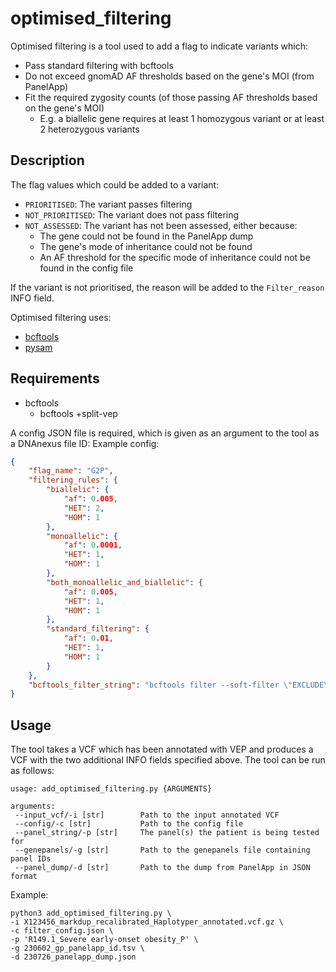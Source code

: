 # optimised_filtering
Optimised filtering is a tool used to add a flag to indicate variants which:
- Pass standard filtering with bcftools
- Do not exceed gnomAD AF thresholds based on the gene's MOI (from PanelApp)
- Fit the required zygosity counts (of those passing AF thresholds based on the gene's MOI)
    - E.g. a biallelic gene requires at least 1 homozygous variant or at least 2 heterozygous variants

## Description
The flag values which could be added to a variant:
- `PRIORITISED`: The variant passes filtering
- `NOT_PRIORITISED`: The variant does not pass filtering
- `NOT_ASSESSED`: The variant has not been assessed, either because:
    - The gene could not be found in the PanelApp dump
    - The gene's mode of inheritance could not be found
    - An AF threshold for the specific mode of inheritance could not be found in the config file

If the variant is not prioritised, the reason will be added to the `Filter_reason` INFO field.

Optimised filtering uses:
- [bcftools](https://samtools.github.io/bcftools/bcftools.html, "bcftools website")
- [pysam](https://pysam.readthedocs.io/en/latest/, "pysam documentation")

## Requirements
- bcftools
    - bcftools +split-vep

A config JSON file is required, which is given as an argument to the tool as a DNAnexus file ID: Example config:

```JSON
{
	"flag_name": "G2P",
	"filtering_rules": {
		"biallelic": {
			"af": 0.005,
			"HET": 2,
			"HOM": 1
		},
		"monoallelic": {
			"af": 0.0001,
			"HET": 1,
			"HOM": 1
		},
		"both_monoallelic_and_biallelic": {
			"af": 0.005,
			"HET": 1,
			"HOM": 1
		},
		"standard_filtering": {
			"af": 0.01,
			"HET": 1,
			"HOM": 1
		}
	},
	"bcftools_filter_string": "bcftools filter --soft-filter \"EXCLUDE\" -m + -e '(CSQ_Consequence~\"synonymous_variant\" | CSQ_Consequence~\"intron_variant\" | CSQ_Consequence~\"upstream_gene_variant\" | CSQ_Consequence~\"downstream_gene_variant\" | CSQ_Consequence~\"intergenic_variant\" | CSQ_Consequence~\"5_prime_UTR_variant\" | CSQ_Consequence~\"3_prime_UTR_variant\" | CSQ_gnomADe_AF>0.01 | CSQ_gnomADg_AF>0.01 | CSQ_TWE_AF>0.05) & CSQ_ClinVar_CLNSIGCONF!~ \"pathogenic\\/i\" & (CSQ_SpliceAI_pred_DS_AG<0.2 | CSQ_SpliceAI_pred_DS_AG==\".\") & (CSQ_SpliceAI_pred_DS_AL<0.2 | CSQ_SpliceAI_pred_DS_AL==\".\") & (CSQ_SpliceAI_pred_DS_DG<0.2 | CSQ_SpliceAI_pred_DS_DG==\".\") & (CSQ_SpliceAI_pred_DS_DL<0.2 | CSQ_SpliceAI_pred_DS_DL==\".\")'"
}
```

## Usage
The tool takes a VCF which has been annotated with VEP and produces a VCF with the two additional INFO fields specified above. The tool can be run as follows:

```
usage: add_optimised_filtering.py {ARGUMENTS}

arguments:
 --input_vcf/-i [str]        Path to the input annotated VCF
 --config/-c [str]           Path to the config file
 --panel_string/-p [str]     The panel(s) the patient is being tested for
 --genepanels/-g [str]       Path to the genepanels file containing panel IDs
 --panel_dump/-d [str]       Path to the dump from PanelApp in JSON format
```


Example:
```
python3 add_optimised_filtering.py \
-i X123456_markdup_recalibrated_Haplotyper_annotated.vcf.gz \
-c filter_config.json \
-p 'R149.1_Severe early-onset obesity_P' \
-g 230602_gp_panelapp_id.tsv \
-d 230726_panelapp_dump.json
```